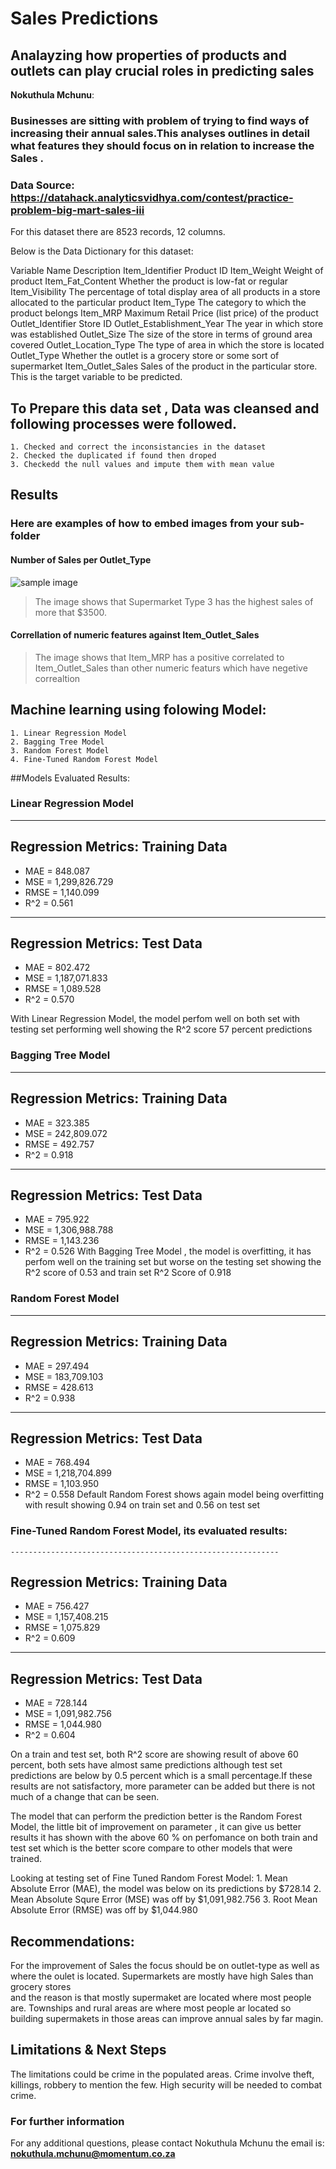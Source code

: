 # Sales Predictions
  
## Analayzing how properties of products and outlets can play crucial roles in predicting sales 

**Nokuthula Mchunu**: 

### Businesses are sitting with problem of trying to find ways of increasing their annual sales.This analyses outlines in detail what features they should focus on in relation to increase the Sales .


### Data Source: https://datahack.analyticsvidhya.com/contest/practice-problem-big-mart-sales-iii
For this dataset there are 8523 records, 12 columns.
 
Below is the Data Dictionary for this dataset:

Variable Name	           Description
Item_Identifier 	   Product ID
Item_Weight	           Weight of product
Item_Fat_Content	   Whether the product is low-fat or regular
Item_Visibility	           The percentage of total display area of all products in a store allocated to the particular product
Item_Type	           The category to which the product belongs
Item_MRP	           Maximum Retail Price (list price) of the product
Outlet_Identifier	   Store ID
Outlet_Establishment_Year  The year in which store was established
Outlet_Size	           The size of the store in terms of ground area covered
Outlet_Location_Type	   The type of area in which the store is located
Outlet_Type	           Whether the outlet is a grocery store or some sort of supermarket
Item_Outlet_Sales	   Sales of the product in the particular store. This is the target variable to be predicted.



## To Prepare this data set , Data was cleansed and following processes were followed.
	1. Checked and correct the inconsistancies in the dataset
	2. Checked the duplicated if found then droped 
	3. Checkedd the null values and impute them with mean value

## Results

### Here are examples of how to embed images from your sub-folder


#### Number of Sales per Outlet_Type 
![sample image](project1_sample_image.png)

> The image shows that Supermarket Type 3 has the highest sales of more that $3500.

#### Correllation of numeric features against Item_Outlet_Sales

>The image shows that Item_MRP has a positive correlated to Item_Outlet_Sales than other numeric featurs which have negetive correaltion 	   

## Machine learning using folowing Model:
	1. Linear Regression Model
	2. Bagging Tree Model
	3. Random Forest Model 
	4. Fine-Tuned Random Forest Model

##Models Evaluated Results:

### Linear Regression Model
------------------------------------------------------------
Regression Metrics: Training Data
------------------------------------------------------------
- MAE = 848.087
- MSE = 1,299,826.729
- RMSE = 1,140.099
- R^2 = 0.561

------------------------------------------------------------
Regression Metrics: Test Data
------------------------------------------------------------
- MAE = 802.472
- MSE = 1,187,071.833
- RMSE = 1,089.528
- R^2 = 0.570

With Linear Regression Model, the model perfom well on both set with testing set performing well showing the R^2 score 57 percent predictions
 


### Bagging Tree Model
------------------------------------------------------------
Regression Metrics: Training Data
------------------------------------------------------------
- MAE = 323.385
- MSE = 242,809.072
- RMSE = 492.757
- R^2 = 0.918

------------------------------------------------------------
Regression Metrics: Test Data
------------------------------------------------------------
- MAE = 795.922
- MSE = 1,306,988.788
- RMSE = 1,143.236
- R^2 = 0.526 
With Bagging Tree Model , the model is overfitting, it has perfom well on the training set but worse on the testing set showing the R^2 score of 
0.53 and train set R^2 Score of 0.918


### Random Forest Model
------------------------------------------------------------
Regression Metrics: Training Data
------------------------------------------------------------
- MAE = 297.494
- MSE = 183,709.103
- RMSE = 428.613
- R^2 = 0.938

------------------------------------------------------------
Regression Metrics: Test Data
------------------------------------------------------------
- MAE = 768.494
- MSE = 1,218,704.899
- RMSE = 1,103.950
- R^2 = 0.558
Default Random Forest shows again model being overfitting with result showing 0.94 on train set and 0.56 on test set


### Fine-Tuned Random Forest Model, its evaluated results:
	------------------------------------------------------------
Regression Metrics: Training Data
------------------------------------------------------------
- MAE = 756.427
- MSE = 1,157,408.215
- RMSE = 1,075.829
- R^2 = 0.609

------------------------------------------------------------
Regression Metrics: Test Data
------------------------------------------------------------
- MAE = 728.144
- MSE = 1,091,982.756
- RMSE = 1,044.980
- R^2 = 0.604

On a train and test set, both R^2 score are showing result of above 60 percent, both sets have almost same predictions
although test set predictions are below by 0.5 percent which is a small percentage.If these results are not satisfactory, more 
parameter can be added but there is not much of a change that can be seen.       

The model that can perform the prediction better is the Random Forest Model, the little bit of improvement on parameter , it can give us better results 
it has shown with the above 60 % on perfomance on both train and test set which is the better score compare to other models that were trained.  

Looking at testing set of Fine Tuned Random Forest Model:
	1. Mean Absolute Error (MAE), the model was below on its predictions by $728.14
	2. Mean Absolute Squre Error (MSE) was off by $1,091,982.756
	3. Root Mean Absolute Error (RMSE) was off by $1,044.980


## Recommendations:

For the improvement of Sales the focus should be on outlet-type as well as where the oulet is located. Supermarkets are mostly have high Sales than grocery stores   
and the reason is that mostly supermaket are located where most people are. Townships and rural areas are where most people ar located so building supermakets in those areas
can improve annual sales by far magin. 


## Limitations & Next Steps

The limitations could be crime in the populated areas. Crime involve theft, killings, robbery to mention the few. High security will be needed to combat crime.


### For further information


For any additional questions, please contact Nokuthula Mchunu the email is: **nokuthula.mchunu@momentum.co.za**
